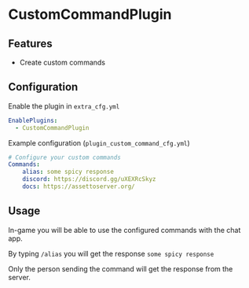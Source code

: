 ﻿# CustomCommandPlugin
## Features
* Create custom commands

## Configuration
Enable the plugin in `extra_cfg.yml`
```yaml
EnablePlugins:
  - CustomCommandPlugin
```
Example configuration (`plugin_custom_command_cfg.yml`)
```yaml
# Configure your custom commands
Commands:
    alias: some spicy response
    discord: https://discord.gg/uXEXRcSkyz
    docs: https://assettoserver.org/
```

## Usage
In-game you will be able to use the configured commands with the chat app.

By typing `/alias` you will get the response `some spicy response`

Only the person sending the command will get the response from the server.
